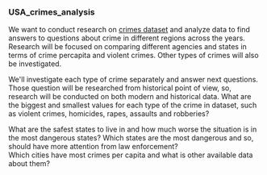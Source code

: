 ### USA_crimes_analysis

We want to conduct research on [crimes dataset](https://www.kaggle.com/marshallproject/crime-rates) and analyze data to find answers to questions about crime in different regions across the years.  
Research will be focused on comparing different agencies and states in terms of crime percapita and violent crimes. Other types of crimes will also be investigated.  
  
We'll investigate each type of crime separately and answer next questions. Those question will be researched from historical point of view, so, research will be conducted on both modern and historical data. 
What are the biggest and smallest values for each type of the crime in dataset, such as violent crimes, homicides, rapes, assaults and robberies?   
  
What are the safest states to live in and how much worse the situation is in the most dangerous states? Which states are the most dangerous and so, should have more attention from law enforcement?  
Which cities have most crimes per capita and what is other available data about them?
